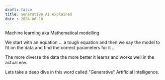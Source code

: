 ```yaml
---
draft: false
title: Generative AI explained   
date : 2024-06-10
---
```


Machine learning aka Mathematical modelling 

We start with an equation ... a tough equation and then we say the model to fit on the data and find the correct parameters for it .. 


The more diverse the data the more better it learns and works well in the actual env. 


Lets take a deep dive in this word called "Generative" Artificial Intelligence.

